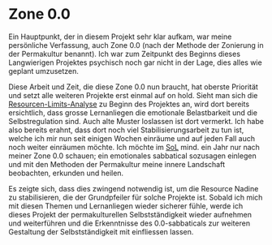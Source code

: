 # Zone 0.0

Ein Hauptpunkt, der in diesem Projekt sehr klar aufkam, war meine persönliche Verfassung, auch Zone 0.0 (nach der Methode der Zonierung in der Permakultur benannt). Ich war zum Zeitpunkt des Beginns dieses Langwierigen Projektes psychisch noch gar nicht in der Lage, dies alles wie geplant umzusetzen.

Diese Arbeit und Zeit, die diese Zone 0.0 nun braucht, hat oberste Priorität und setzt alle weiteren Projekte erst einmal auf on hold. Sieht man sich die [Resourcen-Limits-Analyse](../../documentation/observe/objectives-limits.md) zu Beginn des Projektes an, wird dort bereits ersichtlich, dass grosse Lernanliegen die emotionale Belastbarkeit und die Selbstregulation sind. Auch alte Muster loslassen ist dort vermerkt. Ich habe also bereits erahnt, dass dort noch viel Stabilisierungsarbeit zu tun ist, welche ich mir nun seit einigen Wochen einräume und auf jeden Fall auch noch weiter einräumen möchte. Ich möchte im [SoL](https://www.permakultur.de/weiterbildung) mind. ein Jahr nur nach meiner Zone 0.0 schauen; ein emotionales sabbatical sozusagen einlegen und mit den Methoden der Permakultur meine innere Landschaft beobachten, erkunden und heilen.

Es zeigte sich, dass dies zwingend notwendig ist, um die Resource Nadine zu stabilisieren, die der Grundpfeiler für solche Projekte ist. Sobald ich mich mit diesen Themen und Lernanliegen wieder sicherer fühle, werde ich dieses Projekt der permakulturellen Selbstständigkeit wieder aufnehmen und weiterführen und die Erkenntnisse des 0.0-sabbaticals zur weiteren Gestaltung der Selbstständigkeit mit einfliessen lassen.
